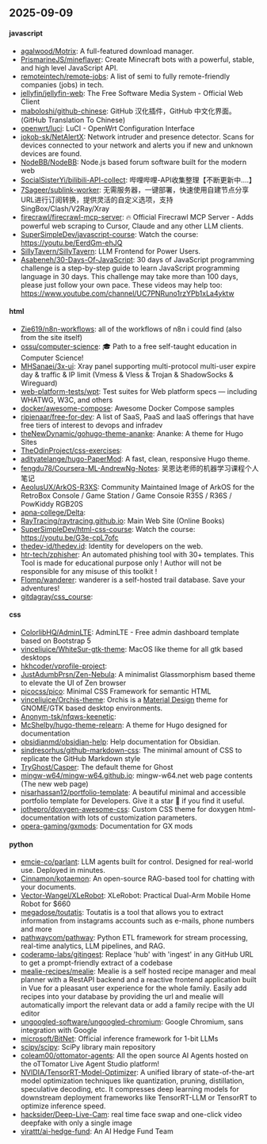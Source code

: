 ## 2025-09-09

#### javascript
* [agalwood/Motrix](https://github.com/agalwood/Motrix): A full-featured download manager.
* [PrismarineJS/mineflayer](https://github.com/PrismarineJS/mineflayer): Create Minecraft bots with a powerful, stable, and high level JavaScript API.
* [remoteintech/remote-jobs](https://github.com/remoteintech/remote-jobs): A list of semi to fully remote-friendly companies (jobs) in tech.
* [jellyfin/jellyfin-web](https://github.com/jellyfin/jellyfin-web): The Free Software Media System - Official Web Client
* [maboloshi/github-chinese](https://github.com/maboloshi/github-chinese): GitHub 汉化插件，GitHub 中文化界面。 (GitHub Translation To Chinese)
* [openwrt/luci](https://github.com/openwrt/luci): LuCI - OpenWrt Configuration Interface
* [jokob-sk/NetAlertX](https://github.com/jokob-sk/NetAlertX): Network intruder and presence detector. Scans for devices connected to your network and alerts you if new and unknown devices are found.
* [NodeBB/NodeBB](https://github.com/NodeBB/NodeBB): Node.js based forum software built for the modern web
* [SocialSisterYi/bilibili-API-collect](https://github.com/SocialSisterYi/bilibili-API-collect): 哔哩哔哩-API收集整理【不断更新中....】
* [7Sageer/sublink-worker](https://github.com/7Sageer/sublink-worker): 无需服务器，一键部署，快速使用自建节点分享URL进行订阅转换，提供灵活的自定义选项，支持SingBox/Clash/V2Ray/Xray
* [firecrawl/firecrawl-mcp-server](https://github.com/firecrawl/firecrawl-mcp-server): 🔥 Official Firecrawl MCP Server - Adds powerful web scraping to Cursor, Claude and any other LLM clients.
* [SuperSimpleDev/javascript-course](https://github.com/SuperSimpleDev/javascript-course): Watch the course: https://youtu.be/EerdGm-ehJQ
* [SillyTavern/SillyTavern](https://github.com/SillyTavern/SillyTavern): LLM Frontend for Power Users.
* [Asabeneh/30-Days-Of-JavaScript](https://github.com/Asabeneh/30-Days-Of-JavaScript): 30 days of JavaScript programming challenge is a step-by-step guide to learn JavaScript programming language in 30 days. This challenge may take more than 100 days, please just follow your own pace. These videos may help too: https://www.youtube.com/channel/UC7PNRuno1rzYPb1xLa4yktw

#### html
* [Zie619/n8n-workflows](https://github.com/Zie619/n8n-workflows): all of the workflows of n8n i could find (also from the site itself)
* [ossu/computer-science](https://github.com/ossu/computer-science): 🎓 Path to a free self-taught education in Computer Science!
* [MHSanaei/3x-ui](https://github.com/MHSanaei/3x-ui): Xray panel supporting multi-protocol multi-user expire day & traffic & IP limit (Vmess & Vless & Trojan & ShadowSocks & Wireguard)
* [web-platform-tests/wpt](https://github.com/web-platform-tests/wpt): Test suites for Web platform specs — including WHATWG, W3C, and others
* [docker/awesome-compose](https://github.com/docker/awesome-compose): Awesome Docker Compose samples
* [ripienaar/free-for-dev](https://github.com/ripienaar/free-for-dev): A list of SaaS, PaaS and IaaS offerings that have free tiers of interest to devops and infradev
* [theNewDynamic/gohugo-theme-ananke](https://github.com/theNewDynamic/gohugo-theme-ananke): Ananke: A theme for Hugo Sites
* [TheOdinProject/css-exercises](https://github.com/TheOdinProject/css-exercises): 
* [adityatelange/hugo-PaperMod](https://github.com/adityatelange/hugo-PaperMod): A fast, clean, responsive Hugo theme.
* [fengdu78/Coursera-ML-AndrewNg-Notes](https://github.com/fengdu78/Coursera-ML-AndrewNg-Notes): 吴恩达老师的机器学习课程个人笔记
* [AeolusUX/ArkOS-R3XS](https://github.com/AeolusUX/ArkOS-R3XS): Community Maintained Image of ArkOS for the RetroBox Console / Game Station / Game Consoie R35S / R36S / PowKiddy RGB20S
* [apna-college/Delta](https://github.com/apna-college/Delta): 
* [RayTracing/raytracing.github.io](https://github.com/RayTracing/raytracing.github.io): Main Web Site (Online Books)
* [SuperSimpleDev/html-css-course](https://github.com/SuperSimpleDev/html-css-course): Watch the course: https://youtu.be/G3e-cpL7ofc
* [thedev-id/thedev.id](https://github.com/thedev-id/thedev.id): Identity for developers on the web.
* [htr-tech/zphisher](https://github.com/htr-tech/zphisher): An automated phishing tool with 30+ templates. This Tool is made for educational purpose only ! Author will not be responsible for any misuse of this toolkit !
* [Flomp/wanderer](https://github.com/Flomp/wanderer): wanderer is a self-hosted trail database. Save your adventures!
* [gitdagray/css_course](https://github.com/gitdagray/css_course): 

#### css
* [ColorlibHQ/AdminLTE](https://github.com/ColorlibHQ/AdminLTE): AdminLTE - Free admin dashboard template based on Bootstrap 5
* [vinceliuice/WhiteSur-gtk-theme](https://github.com/vinceliuice/WhiteSur-gtk-theme): MacOS like theme for all gtk based desktops
* [hkhcoder/vprofile-project](https://github.com/hkhcoder/vprofile-project): 
* [JustAdumbPrsn/Zen-Nebula](https://github.com/JustAdumbPrsn/Zen-Nebula): A minimalist Glassmorphism based theme to elevate the UI of Zen browser
* [picocss/pico](https://github.com/picocss/pico): Minimal CSS Framework for semantic HTML
* [vinceliuice/Orchis-theme](https://github.com/vinceliuice/Orchis-theme): Orchis is a [Material Design](https://material.io) theme for GNOME/GTK based desktop environments.
* [Anonym-tsk/nfqws-keenetic](https://github.com/Anonym-tsk/nfqws-keenetic): 
* [McShelby/hugo-theme-relearn](https://github.com/McShelby/hugo-theme-relearn): A theme for Hugo designed for documentation
* [obsidianmd/obsidian-help](https://github.com/obsidianmd/obsidian-help): Help documentation for Obsidian.
* [sindresorhus/github-markdown-css](https://github.com/sindresorhus/github-markdown-css): The minimal amount of CSS to replicate the GitHub Markdown style
* [TryGhost/Casper](https://github.com/TryGhost/Casper): The default theme for Ghost
* [mingw-w64/mingw-w64.github.io](https://github.com/mingw-w64/mingw-w64.github.io): mingw-w64.net web page contents (The new web page)
* [nisarhassan12/portfolio-template](https://github.com/nisarhassan12/portfolio-template): A beautiful minimal and accessible portfolio template for Developers. Give it a star 🌟 if you find it useful.
* [jothepro/doxygen-awesome-css](https://github.com/jothepro/doxygen-awesome-css): Custom CSS theme for doxygen html-documentation with lots of customization parameters.
* [opera-gaming/gxmods](https://github.com/opera-gaming/gxmods): Documentation for GX mods

#### python
* [emcie-co/parlant](https://github.com/emcie-co/parlant): LLM agents built for control. Designed for real-world use. Deployed in minutes.
* [Cinnamon/kotaemon](https://github.com/Cinnamon/kotaemon): An open-source RAG-based tool for chatting with your documents.
* [Vector-Wangel/XLeRobot](https://github.com/Vector-Wangel/XLeRobot): XLeRobot: Practical Dual-Arm Mobile Home Robot for $660
* [megadose/toutatis](https://github.com/megadose/toutatis): Toutatis is a tool that allows you to extract information from instagrams accounts such as e-mails, phone numbers and more
* [pathwaycom/pathway](https://github.com/pathwaycom/pathway): Python ETL framework for stream processing, real-time analytics, LLM pipelines, and RAG.
* [coderamp-labs/gitingest](https://github.com/coderamp-labs/gitingest): Replace 'hub' with 'ingest' in any GitHub URL to get a prompt-friendly extract of a codebase
* [mealie-recipes/mealie](https://github.com/mealie-recipes/mealie): Mealie is a self hosted recipe manager and meal planner with a RestAPI backend and a reactive frontend application built in Vue for a pleasant user experience for the whole family. Easily add recipes into your database by providing the url and mealie will automatically import the relevant data or add a family recipe with the UI editor
* [ungoogled-software/ungoogled-chromium](https://github.com/ungoogled-software/ungoogled-chromium): Google Chromium, sans integration with Google
* [microsoft/BitNet](https://github.com/microsoft/BitNet): Official inference framework for 1-bit LLMs
* [scipy/scipy](https://github.com/scipy/scipy): SciPy library main repository
* [coleam00/ottomator-agents](https://github.com/coleam00/ottomator-agents): All the open source AI Agents hosted on the oTTomator Live Agent Studio platform!
* [NVIDIA/TensorRT-Model-Optimizer](https://github.com/NVIDIA/TensorRT-Model-Optimizer): A unified library of state-of-the-art model optimization techniques like quantization, pruning, distillation, speculative decoding, etc. It compresses deep learning models for downstream deployment frameworks like TensorRT-LLM or TensorRT to optimize inference speed.
* [hacksider/Deep-Live-Cam](https://github.com/hacksider/Deep-Live-Cam): real time face swap and one-click video deepfake with only a single image
* [virattt/ai-hedge-fund](https://github.com/virattt/ai-hedge-fund): An AI Hedge Fund Team
